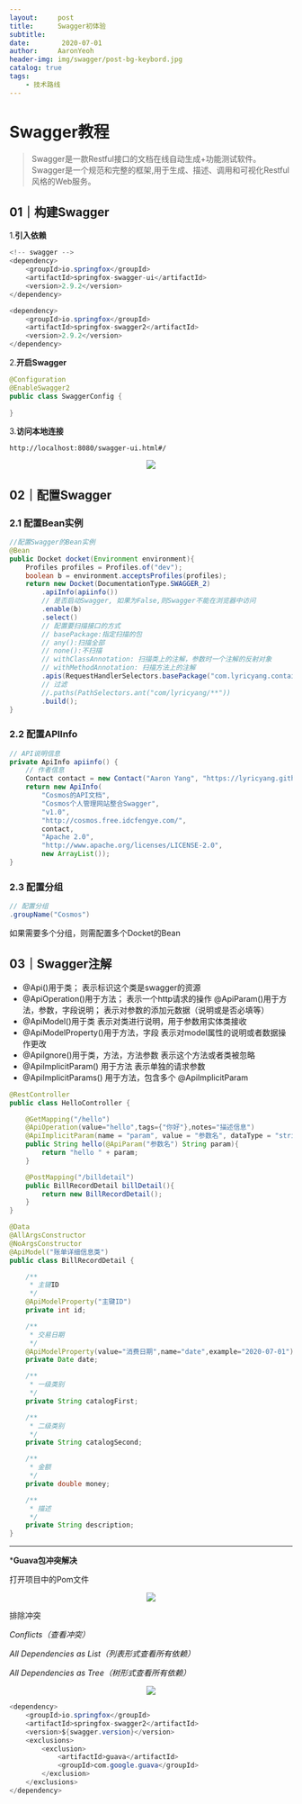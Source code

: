 ```yaml
---
layout:     post
title:      Swagger初体验
subtitle:   
date:        2020-07-01
author:     AaronYeoh
header-img: img/swagger/post-bg-keybord.jpg
catalog: true
tags:
    - 技术路线
---
```


# Swagger教程

> Swagger是一款Restful接口的文档在线自动生成+功能测试软件。Swagger是一个规范和完整的框架,用于生成、描述、调用和可视化Restful风格的Web服务。

## 01｜构建Swagger

1.**引入依赖**

```java
<!-- swagger -->
<dependency>
	<groupId>io.springfox</groupId>
	<artifactId>springfox-swagger-ui</artifactId>
	<version>2.9.2</version>
</dependency>

<dependency>
	<groupId>io.springfox</groupId>
	<artifactId>springfox-swagger2</artifactId>
	<version>2.9.2</version>
</dependency>
```

2.**开启Swagger**

```java
@Configuration
@EnableSwagger2
public class SwaggerConfig {
    
}
```

3.**访问本地连接**

```htt
http://localhost:8080/swagger-ui.html#/
```

<div align="center"><img src="https://raw.githubusercontent.com/LyricYang/LyricYang.github.io/master/img/swagger/image-20200630230859691.png"/></div>

## 02｜配置Swagger

### 2.1 配置Bean实例

```java
//配置Swagger的Bean实例
@Bean
public Docket docket(Environment environment){
    Profiles profiles = Profiles.of("dev");
    boolean b = environment.acceptsProfiles(profiles);
    return new Docket(DocumentationType.SWAGGER_2)
        .apiInfo(apiinfo())
        // 是否启动Swagger, 如果为False,则Swagger不能在浏览器中访问
        .enable(b)
        .select()
        // 配置要扫描接口的方式
        // basePackage:指定扫描的包
        // any():扫描全部
        // none():不扫描
        // withClassAnnotation: 扫描类上的注解，参数时一个注解的反射对象
        // withMethodAnnotation: 扫描方法上的注解
        .apis(RequestHandlerSelectors.basePackage("com.lyricyang.container.cosmos.controller"))
        // 过滤
        //.paths(PathSelectors.ant("com/lyricyang/**"))
        .build();
}
```

### 2.2 配置APIInfo

```java
// API说明信息
private ApiInfo apiinfo() {
    // 作者信息
    Contact contact = new Contact("Aaron Yang", "https://lyricyang.github.io/", "983732985@qq.com");
    return new ApiInfo(
        "Cosmos的API文档",
        "Cosmos个人管理网站整合Swagger",
        "v1.0",
        "http://cosmos.free.idcfengye.com/",
        contact,
        "Apache 2.0",
        "http://www.apache.org/licenses/LICENSE-2.0",
        new ArrayList());
}
```

### 2.3 配置分组

```java
// 配置分组
.groupName("Cosmos")
```

如果需要多个分组，则需配置多个Docket的Bean

## 03｜Swagger注解

- @Api()用于类； 
  表示标识这个类是swagger的资源 
- @ApiOperation()用于方法； 
  表示一个http请求的操作 @ApiParam()用于方法，参数，字段说明； 
  表示对参数的添加元数据（说明或是否必填等） 
- @ApiModel()用于类 
  表示对类进行说明，用于参数用实体类接收 
-  @ApiModelProperty()用于方法，字段 
  表示对model属性的说明或者数据操作更改 
-  @ApiIgnore()用于类，方法，方法参数 
  表示这个方法或者类被忽略 
-  @ApiImplicitParam() 用于方法 
  表示单独的请求参数 
-  @ApiImplicitParams() 用于方法，包含多个 @ApiImplicitParam

```java
@RestController
public class HelloController {

    @GetMapping("/hello")
    @ApiOperation(value="hello",tags={"你好"},notes="描述信息")
    @ApiImplicitParam(name = "param", value = "参数名", dataType = "string", paramType = "query")
    public String hello(@ApiParam("参数名") String param){
        return "hello " + param;
    }

    @PostMapping("/billdetail")
    public BillRecordDetail billDetail(){
        return new BillRecordDetail();
    }
}
```

```java
@Data
@AllArgsConstructor
@NoArgsConstructor
@ApiModel("账单详细信息类")
public class BillRecordDetail {

    /**
     * 主键ID
     */
    @ApiModelProperty("主键ID")
    private int id;

    /**
     * 交易日期
     */
    @ApiModelProperty(value="消费日期",name="date",example="2020-07-01")
    private Date date;

    /**
     * 一级类别
     */
    private String catalogFirst;

    /**
     * 二级类别
     */
    private String catalogSecond;

    /**
     * 金额
     */
    private double money;

    /**
     * 描述
     */
    private String description;
}
```

---

***Guava包冲突解决**

打开项目中的Pom文件

<div align="center"><img src="https://raw.githubusercontent.com/LyricYang/LyricYang.github.io/master/img/swagger/image-20200630224345180.png"/></div>

排除冲突

  *Conflicts（查看冲突）*

  *All Dependencies as List（列表形式查看所有依赖）*

  *All Dependencies as Tree（树形式查看所有依赖）*

<div align="center"><img src="https://raw.githubusercontent.com/LyricYang/LyricYang.github.io/master/img/swagger/image-20200630225520057.png"/></div>

```java
<dependency>
	<groupId>io.springfox</groupId>
	<artifactId>springfox-swagger2</artifactId>
	<version>${swagger.version}</version>
	<exclusions>
		<exclusion>
			<artifactId>guava</artifactId>
			<groupId>com.google.guava</groupId>
		</exclusion>
	</exclusions>
</dependency>
```

